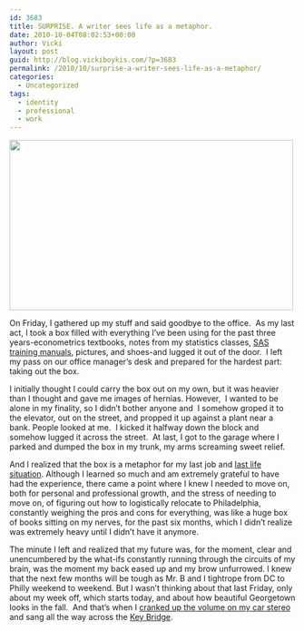 ```yaml
---
id: 3683
title: SURPRISE. A writer sees life as a metaphor.
date: 2010-10-04T08:02:53+00:00
author: Vicki
layout: post
guid: http://blog.vickiboykis.com/?p=3683
permalink: /2010/10/surprise-a-writer-sees-life-as-a-metaphor/
categories:
  - Uncategorized
tags:
  - identity
  - professional
  - work
---
```

[<img class="aligncenter size-full wp-image-3684" title="wpid-IMAG0380.jpg" src="http://blog.vickiboykis.com/wp-content/uploads/2010/10/wpid-IMAG0380.jpg" alt="" width="500" height="300" />](http://blog.vickiboykis.com/wp-content/uploads/2010/10/wpid-IMAG0380.jpg)

On Friday, I gathered up my stuff and said goodbye to the office.  As my last act, I took a box filled with everything I&#8217;ve been using for the past three years-econometrics textbooks, notes from my statistics classes, [SAS training manuals](http://blog.vickiboykis.com/2009/05/27/learning-sas-by-example-first-impressions/), pictures, and shoes-and lugged it out of the door.  I left my pass on our office manager&#8217;s desk and prepared for the hardest part: taking out the box.

I initially thought I could carry the box out on my own, but it was heavier than I thought and gave me images of hernias. However,  I wanted to be alone in my finality, so I didn&#8217;t bother anyone and  I somehow groped it to the elevator, out on the street, and propped it up against a plant near a bank. People looked at me.  I kicked it halfway down the block and somehow lugged it across the street.  At last, I got to the garage where I parked and dumped the box in my trunk, my arms screaming sweet relief.

And I realized that the box is a metaphor for my last job and [last life situation](http://blog.vickiboykis.com/2010/03/23/a-russian-fairy-tale-tori-and-the-firebird/). Although I learned so much and am extremely grateful to have had the experience, there came a point where I knew I needed to move on, both for personal and professional growth, and the stress of needing to move on, of figuring out how to logistically relocate to Philadelphia, constantly weighing the pros and cons for everything, was like a huge box of books sitting on my nerves, for the past six months, which I didn&#8217;t realize was extremely heavy until I didn&#8217;t have it anymore.

The minute I left and realized that my future was, for the moment, clear and unencumbered by the what-ifs constantly running through the circuits of my brain, was the moment my back eased up and my brow unfurrowed. I knew that the next few months will be tough as Mr. B and I tightrope from DC to Philly weekend to weekend. But I wasn&#8217;t thinking about that last Friday, only about my week off, which starts today, and about how beautiful Georgetown looks in the fall.  And that&#8217;s when I [cranked up the volume on my car stereo](http://www.youtube.com/watch?v=Hp1th-_qleE) and sang all the way across the [Key Bridge](http://en.wikipedia.org/wiki/Francis_Scott_Key_Bridge_(Washington,_D.C.)).